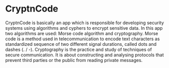 # CryptnCode
CryptnCode is basically an app which is responsible for developing security systems using algorithms and cyphers to encrypt sensitive data. In this app two algorithms are used: Morse code algorithm and cryptography. Morse code is a method used in telecommunication to encode text characters as standardized sequence of two different signal durations, called dots and dashes (. / -).  Cryptography is the practice and study of techniques of secure communication. It is about constructing and analysing protocols that prevent third parties or the public from reading private messages.
